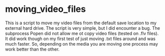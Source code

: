 # moving_video_files
This is a script to move my video files from the default save location to my external hard drive.
The script is very simple, but I did encounter a bug. The subprocess Popen did not allow me ot copy video files (tested on .flv files). It did work though on my first test of just moving .txt files around and was much faster. So, depending on the media you are moving one process may work better than the other.
